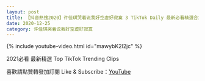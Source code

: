 ```yaml
---
layout: post
title: 【抖音熱搜2020】许佳琪哭着说我好空虚好寂寞 3 TikTok Daily 最新必看精選合集2020 12 25
date: 2020-12-25
category: 许佳琪哭着说我好空虚好寂寞
---
```


{% include youtube-video.html id="mawybK2l2jc" %}

2021必看 最新精選 Top TikTok Trending Clips

喜歡請點贊轉發加訂閱 Like & Subscribe：[YouTube](https://www.youtube.com/channel/UCAoR7VcanIPd04uEq_GIylA/videos)

